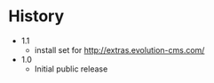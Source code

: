 History
================================================================================

- 1.1
    - install set for http://extras.evolution-cms.com/
- 1.0
	- Initial public release
